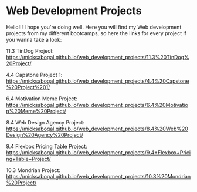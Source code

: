 
<h1>Web Development Projects</h1>

Hello!!! I hope you're doing well. Here you will find my Web development projects from my different bootcamps, so here the links for every project if you wanna take a look: 

11.3 TinDog Project: https://micksabogal.github.io/web_development_projects/11.3%20TinDog%20Project/

4.4 Capstone Project 1:
https://micksabogal.github.io/web_development_projects/4.4%20Capstone%20Project%201/

6.4 Motivation Meme Project:
https://micksabogal.github.io/web_development_projects/6.4%20Motivation%20Meme%20Project/

8.4 Web Design Agency Project:
https://micksabogal.github.io/web_development_projects/8.4%20Web%20Design%20Agency%20Project/

9.4 Flexbox Pricing Table Project:
https://micksabogal.github.io/web_development_projects/9.4+Flexbox+Pricing+Table+Project/

10.3 Mondrian Project:
https://micksabogal.github.io/web_development_projects/10.3%20Mondrian%20Project/



